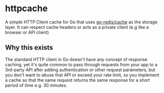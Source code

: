 # httpcache

A simple HTTP Client cache for Go that uses [go-redis/cache](https://github.com/go-redis/cache) as the storage layer. It can respect cache headers or acts as a private client (e.g like a browser or API client)

## Why this exists

The standard HTTP client in Go doesn't have any concept of response caching, yet it's quite common to pass through requests from your app to a 3rd-party API after adding authentication or other request parameters, but you don't want to abuse that API or exceed your rate limit, so you implement a cache so that the same request returns the same response for a short period of time e.g. 30 minutes.
